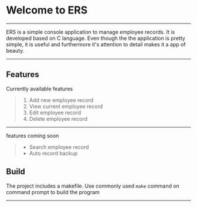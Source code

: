 # Welcome to ERS
___

ERS is a simple console application to manage employee records. It is developed based on C language. Even though the the application is pretty simple, it is useful and furthermore it's attention to detail makes it a app of beauty.
___

## Features

Currently available features

> 1. Add new employee record
> 2. View current employee record
> 3. Edit employee record
> 4. Delete employee record
___
features coming soon

> * Search employee record
> * Auto record backup

## Build
The project includes a makefile. Use commonly used ```make``` command on command prompt to build the program
___



 
